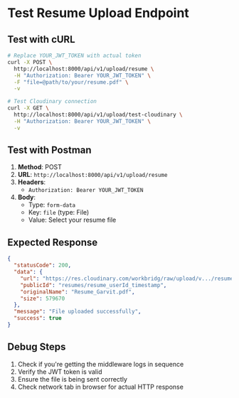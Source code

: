 # Test Resume Upload Endpoint

## Test with cURL

```bash
# Replace YOUR_JWT_TOKEN with actual token
curl -X POST \
  http://localhost:8000/api/v1/upload/resume \
  -H "Authorization: Bearer YOUR_JWT_TOKEN" \
  -F "file=@path/to/your/resume.pdf" \
  -v

# Test Cloudinary connection
curl -X GET \
  http://localhost:8000/api/v1/upload/test-cloudinary \
  -H "Authorization: Bearer YOUR_JWT_TOKEN" \
  -v
```

## Test with Postman

1. **Method**: POST
2. **URL**: `http://localhost:8000/api/v1/upload/resume`
3. **Headers**: 
   - `Authorization: Bearer YOUR_JWT_TOKEN`
4. **Body**: 
   - Type: `form-data`
   - Key: `file` (type: File)
   - Value: Select your resume file

## Expected Response

```json
{
  "statusCode": 200,
  "data": {
    "url": "https://res.cloudinary.com/workbridg/raw/upload/v.../resumes/resume_...",
    "publicId": "resumes/resume_userId_timestamp",
    "originalName": "Resume_Garvit.pdf",
    "size": 579670
  },
  "message": "File uploaded successfully",
  "success": true
}
```

## Debug Steps

1. Check if you're getting the middleware logs in sequence
2. Verify the JWT token is valid
3. Ensure the file is being sent correctly
4. Check network tab in browser for actual HTTP response
